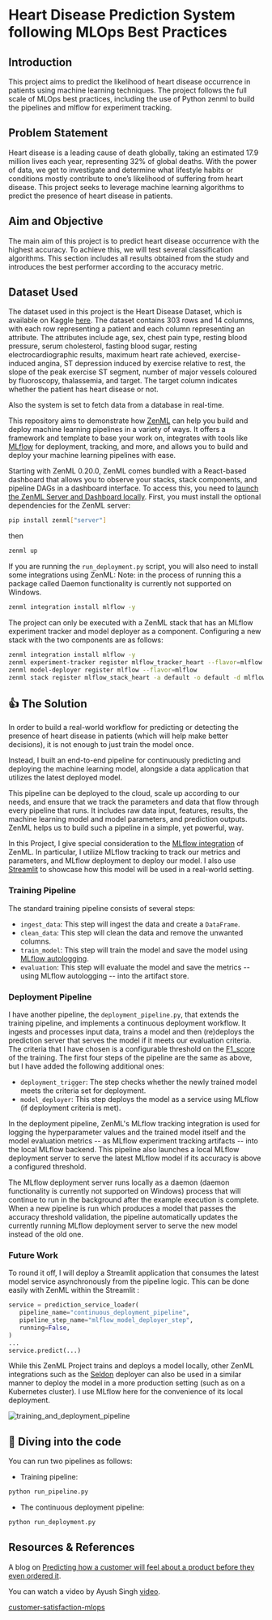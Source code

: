 # Heart Disease Prediction System following MLOps Best Practices
## Introduction
This project aims to predict the likelihood of heart disease occurrence in patients using machine learning techniques. The project follows the full scale of MLOps best practices, including the use of Python zenml to build the pipelines and mlflow for experiment tracking.

## Problem Statement
Heart disease is a leading cause of death globally, taking an estimated 17.9 million lives each year, representing 32% of global deaths. With the power of data, we get to investigate and determine what lifestyle habits or conditions mostly contribute to one’s likelihood of suffering from heart disease. This project seeks to leverage machine learning algorithms to predict the presence of heart disease in patients.

## Aim and Objective
The main aim of this project is to predict heart disease occurrence with the highest accuracy. To achieve this, we will test several classification algorithms. This section includes all results obtained from the study and introduces the best performer according to the accuracy metric.

## Dataset Used
The dataset used in this project is the Heart Disease Dataset, which is available on Kaggle [here](https://www.kaggle.com/datasets/amirmahdiabbootalebi/heart-disease). The dataset contains 303 rows and 14 columns, with each row representing a patient and each column representing an attribute. The attributes include age, sex, chest pain type, resting blood pressure, serum cholesterol, fasting blood sugar, resting electrocardiographic results, maximum heart rate achieved, exercise-induced angina, ST depression induced by exercise relative to rest, the slope of the peak exercise ST segment, number of major vessels coloured by fluoroscopy, thalassemia, and target. The target column indicates whether the patient has heart disease or not.

Also the system is set to fetch data from a database in real-time.

This repository aims to demonstrate how [ZenML](https://github.com/zenml-io/zenml) can help you build and deploy machine learning pipelines in a variety of ways. It offers a framework and template to base your work on, integrates with tools like [MLflow](https://mlflow.org/) for deployment, tracking, and more, and allows you to build and deploy your machine learning pipelines with ease.

Starting with ZenML 0.20.0, ZenML comes bundled with a React-based dashboard that allows you to observe your stacks, stack components, and pipeline DAGs in a dashboard interface. To access this, you need to [launch the ZenML Server and Dashboard locally](https://docs.zenml.io/user-guide/starter-guide#explore-the-dashboard). First, you must install the optional dependencies for the ZenML server:

```bash
pip install zenml["server"]
```
then 
```bash
zenml up
```

If you are running the `run_deployment.py` script, you will also need to install some integrations using ZenML: 
Note: in the process of running this a package called Daemon functionality is currently not supported on Windows.

```bash
zenml integration install mlflow -y
```

The project can only be executed with a ZenML stack that has an MLflow experiment tracker and model deployer as a component. Configuring a new stack with the two components are as follows:

```bash
zenml integration install mlflow -y
zenml experiment-tracker register mlflow_tracker_heart --flavor=mlflow
zenml model-deployer register mlflow --flavor=mlflow
zenml stack register mlflow_stack_heart -a default -o default -d mlflow -e mlflow_tracker_heart --set
```

## :thumbsup: The Solution

In order to build a real-world workflow for predicting or detecting the presence of heart disease in patients (which will help make better decisions), it is not enough to just train the model once.

Instead, I built an end-to-end pipeline for continuously predicting and deploying the machine learning model, alongside a data application that utilizes the latest deployed model.

This pipeline can be deployed to the cloud, scale up according to our needs, and ensure that we track the parameters and data that flow through every pipeline that runs. It includes raw data input, features, results, the machine learning model and model parameters, and prediction outputs. ZenML helps us to build such a pipeline in a simple, yet powerful, way.

In this Project, I give special consideration to the [MLflow integration](https://github.com/zenml-io/zenml/tree/main/examples) of ZenML. In particular, I utilize MLflow tracking to track our metrics and parameters, and MLflow deployment to deploy our model. I also use [Streamlit](https://streamlit.io/) to showcase how this model will be used in a real-world setting.

### Training Pipeline

The standard training pipeline consists of several steps:

- `ingest_data`: This step will ingest the data and create a `DataFrame`.
- `clean_data`: This step will clean the data and remove the unwanted columns.
- `train_model`: This step will train the model and save the model using [MLflow autologging](https://www.mlflow.org/docs/latest/tracking.html).
- `evaluation`: This step will evaluate the model and save the metrics -- using MLflow autologging -- into the artifact store.

### Deployment Pipeline

I have another pipeline, the `deployment_pipeline.py`, that extends the training pipeline, and implements a continuous deployment workflow. It ingests and processes input data, trains a model and then (re)deploys the prediction server that serves the model if it meets our evaluation criteria. The criteria that I have chosen is a configurable threshold on the [F1_score](https://scikit-learn.org/stable/modules/generated/sklearn.metrics.f1_score.html) of the training. The first four steps of the pipeline are the same as above, but I have added the following additional ones:

- `deployment_trigger`: The step checks whether the newly trained model meets the criteria set for deployment.
- `model_deployer`: This step deploys the model as a service using MLflow (if deployment criteria is met).

In the deployment pipeline, ZenML's MLflow tracking integration is used for logging the hyperparameter values and the trained model itself and the model evaluation metrics -- as MLflow experiment tracking artifacts -- into the local MLflow backend. This pipeline also launches a local MLflow deployment server to serve the latest MLflow model if its accuracy is above a configured threshold.

The MLflow deployment server runs locally as a daemon (daemon functionality is currently not supported on Windows) process that will continue to run in the background after the example execution is complete. When a new pipeline is run which produces a model that passes the accuracy threshold validation, the pipeline automatically updates the currently running MLflow deployment server to serve the new model instead of the old one.

### Future Work
To round it off, I will deploy a Streamlit application that consumes the latest model service asynchronously from the pipeline logic. This can be done easily with ZenML within the Streamlit :

```python
service = prediction_service_loader(
   pipeline_name="continuous_deployment_pipeline",
   pipeline_step_name="mlflow_model_deployer_step",
   running=False,
)
...
service.predict(...)  
```

While this ZenML Project trains and deploys a model locally, other ZenML integrations such as the [Seldon](https://github.com/zenml-io/zenml/tree/main/examples/seldon_deployment) deployer can also be used in a similar manner to deploy the model in a more production setting (such as on a Kubernetes cluster). I use MLflow here for the convenience of its local deployment.

![training_and_deployment_pipeline](_assets/training_and_deployment_pipeline_updated.png)

## :notebook: Diving into the code

You can run two pipelines as follows:

- Training pipeline:

```bash
python run_pipeline.py
```

- The continuous deployment pipeline:

```bash
python run_deployment.py
```

## Resources & References

A blog on [Predicting how a customer will feel about a product before they even ordered it](https://blog.zenml.io/customer_satisfaction/).

You can watch a video by 
Ayush Singh [video](https://youtu.be/L3_pFTlF9EQ).

[customer-satisfaction-mlops](https://github.com/ayush714/customer-satisfaction-mlops)
